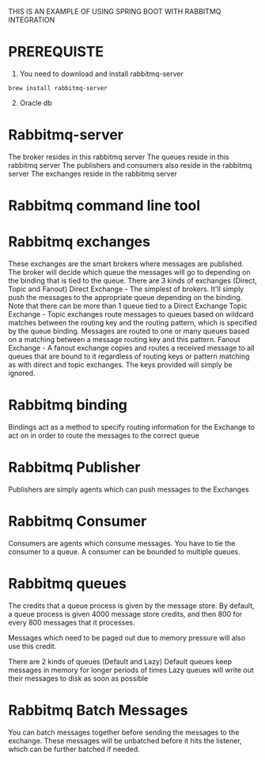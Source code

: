THIS IS AN EXAMPLE OF USING SPRING BOOT WITH RABBITMQ INTEGRATION

PREREQUISTE
====================
1. You need to download and install rabbitmq-server
```
brew install rabbitmq-server
```
2. Oracle db


Rabbitmq-server
====================
The broker resides in this rabbitmq server
The queues reside in this rabbitmq server
The publishers and consumers also reside in the rabbitmq server
The exchanges reside in the rabbitmq server

Rabbitmq command line tool
====================


Rabbitmq exchanges
====================
These exchanges are the smart brokers where messages are published. The broker will decide which queue the messages will go to depending on the binding
that is tied to the queue.
There are 3 kinds of exchanges (Direct, Topic and Fanout)
Direct Exchange - The simplest of brokers. It'll simply push the messages to the appropriate queue depending on the binding. Note that there can be more than 1 queue tied to a Direct Exchange
Topic Exchange - Topic exchanges route messages to queues based on wildcard matches between the routing key and the routing pattern, which is specified by the queue binding. Messages are routed to one or many queues based on a matching between a message routing key and this pattern.
Fanout Exchange - A fanout exchange copies and routes a received message to all queues that are bound to it regardless of routing keys or pattern matching as with direct and topic exchanges. The keys provided will simply be ignored.

Rabbitmq binding
====================
Bindings act as a method to specify routing information for the Exchange to act on in order to route the messages to the correct queue

Rabbitmq Publisher
====================
Publishers are simply agents which can push messages to the Exchanges

Rabbitmq Consumer
====================
Consumers are agents which consume messages. You have to tie the consumer to a queue. A consumer can be bounded to multiple queues.

Rabbitmq queues
====================
The credits that a queue process is given by the message store.
By default, a queue process is given 4000 message store credits, and then 800 for every 800 messages that it processes.

Messages which need to be paged out due to memory pressure will also use this credit.


There are 2 kinds of queues (Default and Lazy)
Default queues keep messages in memory for longer periods of times
Lazy queues will write out their messages to disk as soon as possible


Rabbitmq Batch Messages
====================
You can batch messages together before sending the messages to the exchange.
These messages will be unbatched before it hits the listener, which can be further batched if needed.
